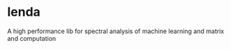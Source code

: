 # lenda
A high performance lib for spectral analysis of machine learning and matrix and computation
